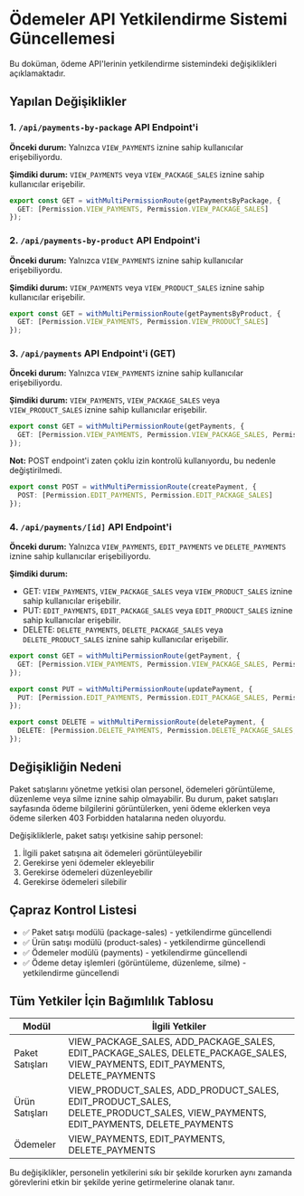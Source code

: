 # Ödemeler API Yetkilendirme Sistemi Güncellemesi

Bu doküman, ödeme API'lerinin yetkilendirme sistemindeki değişiklikleri açıklamaktadır.

## Yapılan Değişiklikler

### 1. `/api/payments-by-package` API Endpoint'i

**Önceki durum:** Yalnızca `VIEW_PAYMENTS` iznine sahip kullanıcılar erişebiliyordu.

**Şimdiki durum:** `VIEW_PAYMENTS` veya `VIEW_PACKAGE_SALES` iznine sahip kullanıcılar erişebilir.

```typescript
export const GET = withMultiPermissionRoute(getPaymentsByPackage, {
  GET: [Permission.VIEW_PAYMENTS, Permission.VIEW_PACKAGE_SALES]
});
```

### 2. `/api/payments-by-product` API Endpoint'i

**Önceki durum:** Yalnızca `VIEW_PAYMENTS` iznine sahip kullanıcılar erişebiliyordu.

**Şimdiki durum:** `VIEW_PAYMENTS` veya `VIEW_PRODUCT_SALES` iznine sahip kullanıcılar erişebilir.

```typescript
export const GET = withMultiPermissionRoute(getPaymentsByProduct, {
  GET: [Permission.VIEW_PAYMENTS, Permission.VIEW_PRODUCT_SALES]
});
```

### 3. `/api/payments` API Endpoint'i (GET)

**Önceki durum:** Yalnızca `VIEW_PAYMENTS` iznine sahip kullanıcılar erişebiliyordu.

**Şimdiki durum:** `VIEW_PAYMENTS`, `VIEW_PACKAGE_SALES` veya `VIEW_PRODUCT_SALES` iznine sahip kullanıcılar erişebilir.

```typescript
export const GET = withMultiPermissionRoute(getPayments, {
  GET: [Permission.VIEW_PAYMENTS, Permission.VIEW_PACKAGE_SALES, Permission.VIEW_PRODUCT_SALES]
});
```

**Not:** POST endpoint'i zaten çoklu izin kontrolü kullanıyordu, bu nedenle değiştirilmedi.

```typescript
export const POST = withMultiPermissionRoute(createPayment, {
  POST: [Permission.EDIT_PAYMENTS, Permission.EDIT_PACKAGE_SALES]
});
```

### 4. `/api/payments/[id]` API Endpoint'i

**Önceki durum:** Yalnızca `VIEW_PAYMENTS`, `EDIT_PAYMENTS` ve `DELETE_PAYMENTS` iznine sahip kullanıcılar erişebiliyordu.

**Şimdiki durum:** 
- GET: `VIEW_PAYMENTS`, `VIEW_PACKAGE_SALES` veya `VIEW_PRODUCT_SALES` iznine sahip kullanıcılar erişebilir.
- PUT: `EDIT_PAYMENTS`, `EDIT_PACKAGE_SALES` veya `EDIT_PRODUCT_SALES` iznine sahip kullanıcılar erişebilir.
- DELETE: `DELETE_PAYMENTS`, `DELETE_PACKAGE_SALES` veya `DELETE_PRODUCT_SALES` iznine sahip kullanıcılar erişebilir.

```typescript
export const GET = withMultiPermissionRoute(getPayment, {
  GET: [Permission.VIEW_PAYMENTS, Permission.VIEW_PACKAGE_SALES, Permission.VIEW_PRODUCT_SALES]
});

export const PUT = withMultiPermissionRoute(updatePayment, {
  PUT: [Permission.EDIT_PAYMENTS, Permission.EDIT_PACKAGE_SALES, Permission.EDIT_PRODUCT_SALES]
});

export const DELETE = withMultiPermissionRoute(deletePayment, {
  DELETE: [Permission.DELETE_PAYMENTS, Permission.DELETE_PACKAGE_SALES, Permission.DELETE_PRODUCT_SALES]
});
```

## Değişikliğin Nedeni

Paket satışlarını yönetme yetkisi olan personel, ödemeleri görüntüleme, düzenleme veya silme iznine sahip olmayabilir. Bu durum, paket satışları sayfasında ödeme bilgilerini görüntülerken, yeni ödeme eklerken veya ödeme silerken 403 Forbidden hatalarına neden oluyordu.

Değişikliklerle, paket satışı yetkisine sahip personel:
1. İlgili paket satışına ait ödemeleri görüntüleyebilir
2. Gerekirse yeni ödemeler ekleyebilir
3. Gerekirse ödemeleri düzenleyebilir
4. Gerekirse ödemeleri silebilir

## Çapraz Kontrol Listesi

- ✅ Paket satışı modülü (package-sales) - yetkilendirme güncellendi
- ✅ Ürün satışı modülü (product-sales) - yetkilendirme güncellendi
- ✅ Ödemeler modülü (payments) - yetkilendirme güncellendi
- ✅ Ödeme detay işlemleri (görüntüleme, düzenleme, silme) - yetkilendirme güncellendi

## Tüm Yetkiler İçin Bağımlılık Tablosu

| Modül | İlgili Yetkiler |
|-------|-----------------|
| Paket Satışları | VIEW_PACKAGE_SALES, ADD_PACKAGE_SALES, EDIT_PACKAGE_SALES, DELETE_PACKAGE_SALES, VIEW_PAYMENTS, EDIT_PAYMENTS, DELETE_PAYMENTS |
| Ürün Satışları | VIEW_PRODUCT_SALES, ADD_PRODUCT_SALES, EDIT_PRODUCT_SALES, DELETE_PRODUCT_SALES, VIEW_PAYMENTS, EDIT_PAYMENTS, DELETE_PAYMENTS |
| Ödemeler | VIEW_PAYMENTS, EDIT_PAYMENTS, DELETE_PAYMENTS |

Bu değişiklikler, personelin yetkilerini sıkı bir şekilde korurken aynı zamanda görevlerini etkin bir şekilde yerine getirmelerine olanak tanır.
